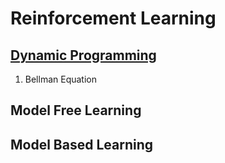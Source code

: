 # Reinforcement Learning

## [Dynamic Programming](dynamic%20programming.md)
1. Bellman Equation

## Model Free Learning


## Model Based Learning